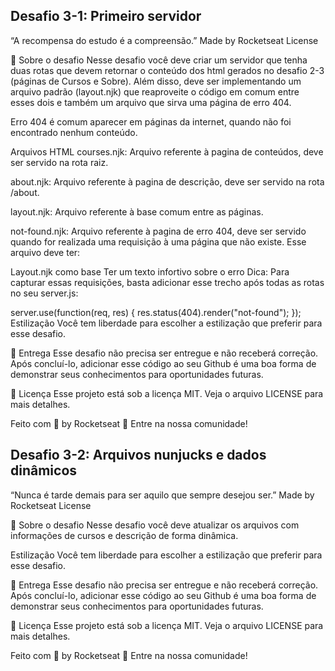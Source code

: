 ## Desafio 3-1: Primeiro servidor
“A recompensa do estudo é a compreensão.”
  Made by Rocketseat License

🚀 Sobre o desafio
Nesse desafio você deve criar um servidor que tenha duas rotas que devem retornar o conteúdo dos html gerados no desafio 2-3 (páginas de Cursos e Sobre). Além disso, deve ser implementando um arquivo padrão (layout.njk) que reaproveite o código em comum entre esses dois e também um arquivo que sirva uma página de erro 404.

Erro 404 é comum aparecer em páginas da internet, quando não foi encontrado nenhum conteúdo.

Arquivos HTML
courses.njk: Arquivo referente à pagina de conteúdos, deve ser servido na rota raiz.

about.njk: Arquivo referente à pagina de descrição, deve ser servido na rota /about.

layout.njk: Arquivo referente à base comum entre as páginas.

not-found.njk: Arquivo referente à pagina de erro 404, deve ser servido quando for realizada uma requisição à uma página que não existe. Esse arquivo deve ter:

Layout.njk como base
Ter um texto infortivo sobre o erro
Dica: Para capturar essas requisições, basta adicionar esse trecho após todas as rotas no seu server.js:

server.use(function(req, res) {
  res.status(404).render("not-found");
});
Estilização
Você tem liberdade para escolher a estilização que preferir para esse desafio.

📆 Entrega
Esse desafio não precisa ser entregue e não receberá correção. Após concluí-lo, adicionar esse código ao seu Github é uma boa forma de demonstrar seus conhecimentos para oportunidades futuras.

📝 Licença
Esse projeto está sob a licença MIT. Veja o arquivo LICENSE para mais detalhes.

Feito com 💜 by Rocketseat 👋 Entre na nossa comunidade!



## Desafio 3-2: Arquivos nunjucks e dados dinâmicos

“Nunca é tarde demais para ser aquilo que sempre desejou ser.”
 Made by Rocketseat License

🚀 Sobre o desafio
Nesse desafio você deve atualizar os arquivos com informações de cursos e descrição de forma dinâmica.

Estilização
Você tem liberdade para escolher a estilização que preferir para esse desafio.

📆 Entrega
Esse desafio não precisa ser entregue e não receberá correção. Após concluí-lo, adicionar esse código ao seu Github é uma boa forma de demonstrar seus conhecimentos para oportunidades futuras.

📝 Licença
Esse projeto está sob a licença MIT. Veja o arquivo LICENSE para mais detalhes.

Feito com 💜 by Rocketseat 👋 Entre na nossa comunidade!